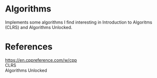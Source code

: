 # Algorithms
Implements some algorithms I find interesting in Introduction to Algoritms (CLRS) and Algorithms Unlocked.
# References
https://en.cppreference.com/w/cpp  
CLRS  
Algorithms Unlocked  
